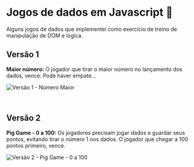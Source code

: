 # Jogos de dados em Javascript 🎲

Alguns jogos de dados que implementei como exercício de treino de manipulação de DOM e lógica.

## Versão 1

**Maior número:** O jogador que tirar o maior número no lançamento dos dados, vence. Pode haver empate...

![Versão 1 - Número Maior](https://user-images.githubusercontent.com/9722670/219537246-1b9269f4-ed01-444e-9f4f-ca1627109e4a.gif)

<br>

## Versão 2

**Pig Game - 0 a 100:** Os jogadores precisam jogar dados e guardar seus pontos, evitando tirar o número 1 nos dados. O jogador que chegar a 100 pontos primeiro, vence.

![Versão 2 - Pig Game - 0 a 100](https://user-images.githubusercontent.com/9722670/219537267-55754248-0f73-42a5-9e21-c6e79d023c4e.gif)




